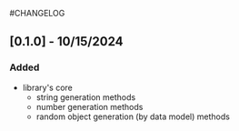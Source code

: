 #CHANGELOG

## [0.1.0] - 10/15/2024

### Added

-   library's core
    -   string generation methods
    -   number generation methods
    -   random object generation (by data model) methods
